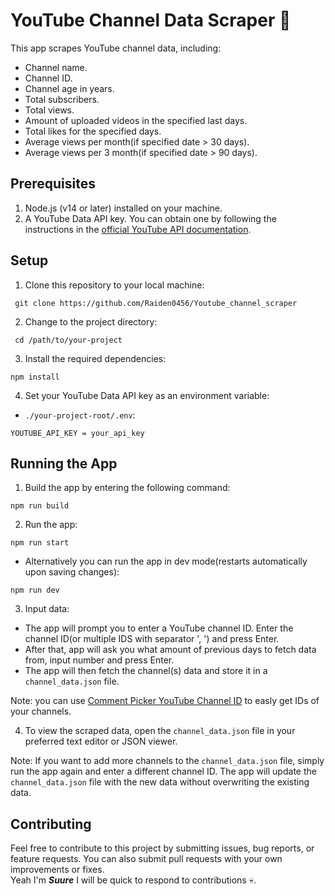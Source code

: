 # YouTube Channel Data Scraper 📝

This app scrapes YouTube channel data, including:
  - Channel name.
  - Channel ID.
  - Channel age in years.
  - Total subscribers.
  - Total views.
  - Amount of uploaded videos in the specified last days.
  - Total likes for the specified days. 
  - Average views per month(if specified date > 30 days). 
  - Average views per 3 month(if specified date > 90 days). 

## Prerequisites

1. Node.js (v14 or later) installed on your machine.
2. A YouTube Data API key. You can obtain one by following the instructions in the [official YouTube API documentation](https://developers.google.com/youtube/v3/getting-started).

## Setup

1. Clone this repository to your local machine:
 ```
  git clone https://github.com/Raiden0456/Youtube_channel_scraper
 ```
2. Change to the project directory:
 ```
  cd /path/to/your-project
 ```
3. Install the required dependencies:
  ```
  npm install
  ```
4. Set your YouTube Data API key as an environment variable:
  - `./your-project-root/.env`:
```
YOUTUBE_API_KEY = your_api_key
```
## Running the App

1. Build the app by entering the following command:
```
npm run build
```
2. Run the app:
```
npm run start
```
  - Alternatively you can run the app in dev mode(restarts automatically upon saving changes):
```
npm run dev
```

3. Input data:
  - The app will prompt you to enter a YouTube channel ID. Enter the channel ID(or multiple IDS with separator ', ') and press Enter. 
  - After that, app will ask you what amount of previous days to fetch data from, input number and press Enter. 
  - The app will then fetch the channel(s) data and store it in a `channel_data.json` file.
 
 Note: you can use [Comment Picker YouTube Channel ID](https://commentpicker.com/youtube-channel-id.php) to easly get IDs of your channels.

4. To view the scraped data, open the `channel_data.json` file in your preferred text editor or JSON viewer.

Note: If you want to add more channels to the `channel_data.json` file, simply run the app again and enter a different channel ID. The app will update the `channel_data.json` file with the new data without overwriting the existing data.

## Contributing

Feel free to contribute to this project by submitting issues, bug reports, or feature requests. You can also submit pull requests with your own improvements or fixes.<br>
Yeah I'm **_Suure_** I will be quick to respond to contributions 💀.
